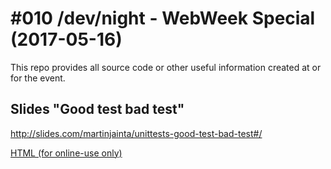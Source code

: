 # #010 /dev/night - WebWeek Special (2017-05-16)

This repo provides all source code or other useful information created at or for the event.


## Slides "Good test bad test"

http://slides.com/martinjainta/unittests-good-test-bad-test#/

[HTML (for online-use only)](good-test-bad-test/slides-unittests-good-test-bad-test.html)
